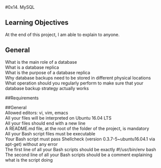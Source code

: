 #0x14. MySQL

## Learning Objectives
At the end of this project, I am able to explain to anyone.

## General  
What is the main role of a database  
What is a database replica  
What is the purpose of a database replica  
Why database backups need to be stored in different physical locations  
What operation should you regularly perform to make sure that your database backup strategy actually works  

##Requirements

##General  
Allowed editors: vi, vim, emacs  
All your files will be interpreted on Ubuntu 16.04 LTS  
All your files should end with a new line  
A README.md file, at the root of the folder of the project, is mandatory  
All your Bash script files must be executable  
Your Bash script must pass Shellcheck (version 0.3.7-5~ubuntu16.04.1 via apt-get) without any error  
The first line of all your Bash scripts should be exactly #!/usr/bin/env bash  
The second line of all your Bash scripts should be a comment explaining what is the script doing  
